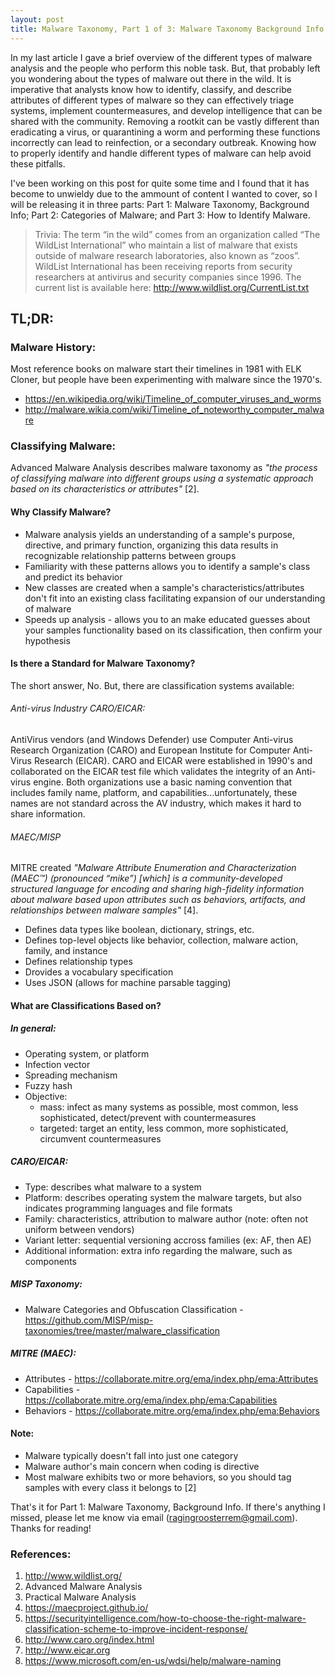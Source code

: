 ```yaml
---
layout: post
title: Malware Taxonomy, Part 1 of 3: Malware Taxonomy Background Info
---
```

In my last article I gave a brief overview of the different types of malware analysis and the people who perform this noble task. But, that probably left you wondering about the types of malware out there in the wild. It is imperative that analysts know how to identify, classify, and describe attributes of different types of malware so they can effectively triage systems, implement countermeasures, and develop intelligence that can be shared with the community. Removing a rootkit can be vastly different than eradicating a virus, or quarantining a worm and performing these functions incorrectly can lead to reinfection, or a secondary outbreak. Knowing how to properly identify and handle different types of malware can help avoid these pitfalls.

I've been working on this post for quite some time and I found that it has become to unwieldy due to the ammount of content I wanted to cover, so I will be releasing it in three parts: Part 1: Malware Taxonomy, Background Info; Part 2: Categories of Malware; and Part 3: How to Identify Malware.

> Trivia: The term “in the wild” comes from an organization called “The WildList International” who maintain a list of malware that exists outside of malware research laboratories, also known as “zoos”. WildList International has been receiving reports from security researchers at antivirus and security companies since 1996. The current list is available here: http://www.wildlist.org/CurrentList.txt

## TL;DR:

### Malware History:
Most reference books on malware start their timelines in 1981 with ELK Cloner, but people have been experimenting with malware since the 1970's. 
-	https://en.wikipedia.org/wiki/Timeline_of_computer_viruses_and_worms
-	http://malware.wikia.com/wiki/Timeline_of_noteworthy_computer_malware

### Classifying Malware:
Advanced Malware Analysis describes malware taxonomy as <cite>"the process of classifying malware into different groups using a systematic approach based on its characteristics or attributes"</cite> [2].

#### Why Classify Malware?
- Malware analysis yields an understanding of a sample's purpose, directive, and primary function, organizing this data results in recognizable relationship patterns between groups
- Familiarity with these patterns allows you to identify a sample's class and predict its behavior
- New classes are created when a sample's characteristics/attributes don't fit into an existing class facilitating expansion of our understanding of malware
- Speeds up analysis - allows you to an make educated guesses about your samples functionality based on its classification, then confirm your hypothesis

#### Is there a Standard for Malware Taxonomy?
The short answer, No. But, there are classification systems available:

###### Anti-virus Industry CARO/EICAR:
AntiVirus vendors (and Windows Defender) use Computer Anti-virus Research Organization (CARO) and European Institute for Computer Anti-Virus Research (EICAR). CARO and EICAR were established in 1990's and collaborated on the EICAR test file which validates the integrity of an Anti-virus engine. Both organizations use a basic naming convention that includes family name, platform, and capabilities...unfortunately, these names are not standard across the AV industry, which makes it hard to share information.

###### MAEC/MISP
MITRE created <cite>"Malware Attribute Enumeration and Characterization (MAEC™) (pronounced “mike”) [which] is a community-developed structured language for encoding and sharing high-fidelity information about malware based upon attributes such as behaviors, artifacts, and relationships between malware samples" </cite> [4].

- Defines data types like boolean, dictionary, strings, etc. 
- Defines top-level objects like behavior, collection, malware action, family, and instance
- Defines relationship types
- Drovides a vocabulary specification
- Uses JSON (allows for machine parsable tagging)

#### What are Classifications Based on?
##### In general:
- Operating system, or platform
- Infection vector
- Spreading mechanism
- Fuzzy hash
- Objective:
  - mass: infect as many systems as possible, most common, less sophisticated, detect/prevent with countermeasures
  - targeted: target an entity, less common, more sophisticated, circumvent countermeasures

##### CARO/EICAR:
- Type: describes what malware to a system
- Platform: describes operating system the malware targets, but also indicates programming languages and file formats
- Family: characteristics, attribution to malware author (note: often not uniform between vendors)
- Variant letter: sequential versioning accross families (ex: AF, then AE)
- Additional information: extra info regarding the malware, such as components

##### MISP Taxonomy:
- Malware Categories and Obfuscation Classification - https://github.com/MISP/misp-taxonomies/tree/master/malware_classification

##### MITRE (MAEC):
- Attributes - https://collaborate.mitre.org/ema/index.php/ema:Attributes
- Capabilities - https://collaborate.mitre.org/ema/index.php/ema:Capabilities
- Behaviors - https://collaborate.mitre.org/ema/index.php/ema:Behaviors

#### Note:
- Malware typically doesn't fall into just one category
- Malware author's main concern when coding is directive
- Most malware exhibits two or more behaviors, so you should tag samples with every class it belongs to [2]

That's it for Part 1: Malware Taxonomy, Background Info. If there's anything I missed, please let me know via email (ragingroosterrem@gmail.com). Thanks for reading!


### References:
1. http://www.wildlist.org/
2. Advanced Malware Analysis
3. Practical Malware Analysis
4. https://maecproject.github.io/
5. https://securityintelligence.com/how-to-choose-the-right-malware-classification-scheme-to-improve-incident-response/
6. http://www.caro.org/index.html
7. http://www.eicar.org
8. https://www.microsoft.com/en-us/wdsi/help/malware-naming
